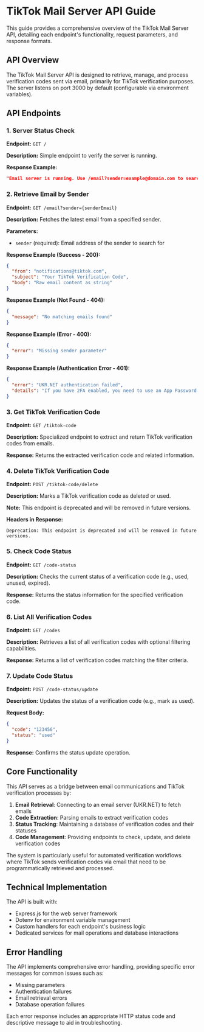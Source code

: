 # TikTok Mail Server API Guide

This guide provides a comprehensive overview of the TikTok Mail Server API, detailing each endpoint's functionality, request parameters, and response formats.

## API Overview

The TikTok Mail Server API is designed to retrieve, manage, and process verification codes sent via email, primarily for TikTok verification purposes. The server listens on port 3000 by default (configurable via environment variables).

## API Endpoints

### 1. Server Status Check
**Endpoint:** `GET /`

**Description:** Simple endpoint to verify the server is running.

**Response Example:**
```json
"Email server is running. Use /email?sender=example@domain.com to search for emails."
```

### 2. Retrieve Email by Sender
**Endpoint:** `GET /email?sender={senderEmail}`

**Description:** Fetches the latest email from a specified sender.

**Parameters:**
- `sender` (required): Email address of the sender to search for

**Response Example (Success - 200):**
```json
{
  "from": "notifications@tiktok.com",
  "subject": "Your TikTok Verification Code",
  "body": "Raw email content as string"
}
```

**Response Example (Not Found - 404):**
```json
{
  "message": "No matching emails found"
}
```

**Response Example (Error - 400):**
```json
{
  "error": "Missing sender parameter"
}
```

**Response Example (Authentication Error - 401):**
```json
{
  "error": "UKR.NET authentication failed",
  "details": "If you have 2FA enabled, you need to use an App Password. Go to https://myaccount.ukr.net/apppasswords to generate one."
}
```

### 3. Get TikTok Verification Code
**Endpoint:** `GET /tiktok-code`

**Description:** Specialized endpoint to extract and return TikTok verification codes from emails.

**Response:** Returns the extracted verification code and related information.

### 4. Delete TikTok Verification Code
**Endpoint:** `POST /tiktok-code/delete`

**Description:** Marks a TikTok verification code as deleted or used.

**Note:** This endpoint is deprecated and will be removed in future versions.

**Headers in Response:**
```
Deprecation: This endpoint is deprecated and will be removed in future versions.
```

### 5. Check Code Status
**Endpoint:** `GET /code-status`

**Description:** Checks the current status of a verification code (e.g., used, unused, expired).

**Response:** Returns the status information for the specified verification code.

### 6. List All Verification Codes
**Endpoint:** `GET /codes`

**Description:** Retrieves a list of all verification codes with optional filtering capabilities.

**Response:** Returns a list of verification codes matching the filter criteria.

### 7. Update Code Status
**Endpoint:** `POST /code-status/update`

**Description:** Updates the status of a verification code (e.g., mark as used).

**Request Body:**
```json
{
  "code": "123456",
  "status": "used"
}
```

**Response:** Confirms the status update operation.

## Core Functionality

This API serves as a bridge between email communications and TikTok verification processes by:

1. **Email Retrieval**: Connecting to an email server (UKR.NET) to fetch emails
2. **Code Extraction**: Parsing emails to extract verification codes
3. **Status Tracking**: Maintaining a database of verification codes and their statuses
4. **Code Management**: Providing endpoints to check, update, and delete verification codes

The system is particularly useful for automated verification workflows where TikTok sends verification codes via email that need to be programmatically retrieved and processed.

## Technical Implementation

The API is built with:
- Express.js for the web server framework
- Dotenv for environment variable management
- Custom handlers for each endpoint's business logic
- Dedicated services for mail operations and database interactions

## Error Handling

The API implements comprehensive error handling, providing specific error messages for common issues such as:
- Missing parameters
- Authentication failures
- Email retrieval errors
- Database operation failures

Each error response includes an appropriate HTTP status code and descriptive message to aid in troubleshooting.
